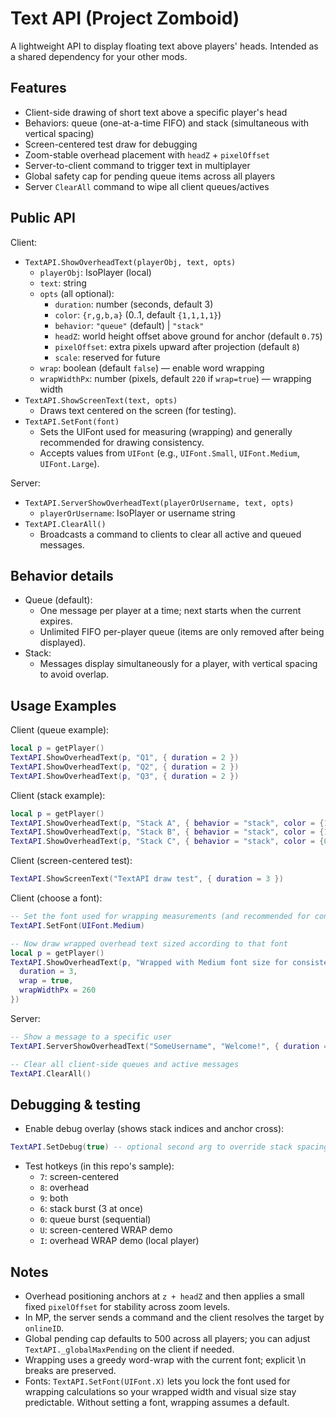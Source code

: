 # Text API (Project Zomboid)

A lightweight API to display floating text above players' heads. Intended as a shared dependency for your other mods.

## Features
- Client-side drawing of short text above a specific player's head
- Behaviors: queue (one-at-a-time FIFO) and stack (simultaneous with vertical spacing)
- Screen-centered test draw for debugging
- Zoom-stable overhead placement with `headZ` + `pixelOffset`
- Server-to-client command to trigger text in multiplayer
- Global safety cap for pending queue items across all players
- Server `ClearAll` command to wipe all client queues/actives

## Public API

Client:
- `TextAPI.ShowOverheadText(playerObj, text, opts)`
  - `playerObj`: IsoPlayer (local)
  - `text`: string
  - `opts` (all optional):
    - `duration`: number (seconds, default 3)
    - `color`: `{r,g,b,a}` (0..1, default `{1,1,1,1}`)
    - `behavior`: `"queue"` (default) | `"stack"`
    - `headZ`: world height offset above ground for anchor (default `0.75`)
    - `pixelOffset`: extra pixels upward after projection (default `8`)
    - `scale`: reserved for future
  - `wrap`: boolean (default `false`) — enable word wrapping
  - `wrapWidthPx`: number (pixels, default `220` if `wrap=true`) — wrapping width
- `TextAPI.ShowScreenText(text, opts)`
  - Draws text centered on the screen (for testing).
- `TextAPI.SetFont(font)`
  - Sets the UIFont used for measuring (wrapping) and generally recommended for drawing consistency.
  - Accepts values from `UIFont` (e.g., `UIFont.Small`, `UIFont.Medium`, `UIFont.Large`).

Server:
- `TextAPI.ServerShowOverheadText(playerOrUsername, text, opts)`
  - `playerOrUsername`: IsoPlayer or username string
- `TextAPI.ClearAll()`
  - Broadcasts a command to clients to clear all active and queued messages.

## Behavior details
- Queue (default):
  - One message per player at a time; next starts when the current expires.
  - Unlimited FIFO per-player queue (items are only removed after being displayed).
- Stack:
  - Messages display simultaneously for a player, with vertical spacing to avoid overlap.

## Usage Examples

Client (queue example):
```lua
local p = getPlayer()
TextAPI.ShowOverheadText(p, "Q1", { duration = 2 })
TextAPI.ShowOverheadText(p, "Q2", { duration = 2 })
TextAPI.ShowOverheadText(p, "Q3", { duration = 2 })
```

Client (stack example):
```lua
local p = getPlayer()
TextAPI.ShowOverheadText(p, "Stack A", { behavior = "stack", color = {1,1,1,1} })
TextAPI.ShowOverheadText(p, "Stack B", { behavior = "stack", color = {1,0.8,0.2,1} })
TextAPI.ShowOverheadText(p, "Stack C", { behavior = "stack", color = {0.2,0.9,1.0,1} })
```

Client (screen-centered test):
```lua
TextAPI.ShowScreenText("TextAPI draw test", { duration = 3 })
```

Client (choose a font):
```lua
-- Set the font used for wrapping measurements (and recommended for consistent visuals)
TextAPI.SetFont(UIFont.Medium)

-- Now draw wrapped overhead text sized according to that font
local p = getPlayer()
TextAPI.ShowOverheadText(p, "Wrapped with Medium font size for consistency.", {
  duration = 3,
  wrap = true,
  wrapWidthPx = 260
})
```

Server:
```lua
-- Show a message to a specific user
TextAPI.ServerShowOverheadText("SomeUsername", "Welcome!", { duration = 5 })

-- Clear all client-side queues and active messages
TextAPI.ClearAll()
```

## Debugging & testing
- Enable debug overlay (shows stack indices and anchor cross):
```lua
TextAPI.SetDebug(true) -- optional second arg to override stack spacing: TextAPI.SetDebug(true, 24)
```
- Test hotkeys (in this repo's sample):
  - `7`: screen-centered
  - `8`: overhead
  - `9`: both
  - `6`: stack burst (3 at once)
  - `0`: queue burst (sequential)
  - `U`: screen-centered WRAP demo
  - `I`: overhead WRAP demo (local player)

## Notes
- Overhead positioning anchors at `z + headZ` and then applies a small fixed `pixelOffset` for stability across zoom levels.
- In MP, the server sends a command and the client resolves the target by `onlineID`.
- Global pending cap defaults to 500 across all players; you can adjust `TextAPI._globalMaxPending` on the client if needed.
- Wrapping uses a greedy word-wrap with the current font; explicit \n breaks are preserved.
- Fonts: `TextAPI.SetFont(UIFont.X)` lets you lock the font used for wrapping calculations so your wrapped width and visual size stay predictable. Without setting a font, wrapping assumes a default.
